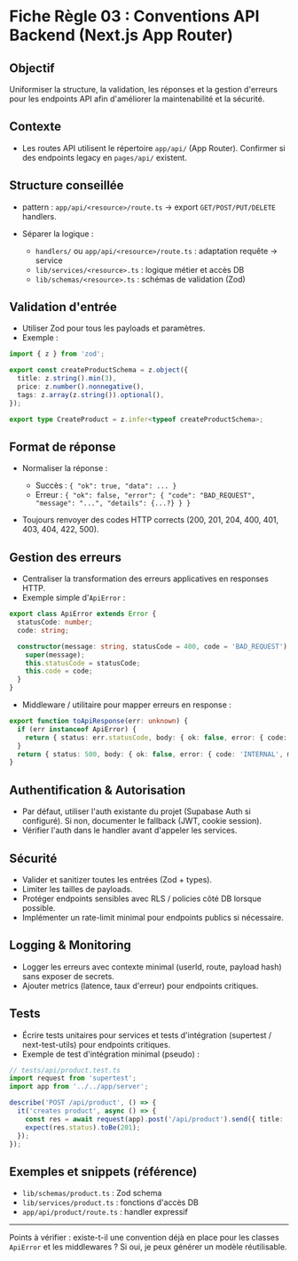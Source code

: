# Fiche Règle 03 : Conventions API Backend (Next.js App Router)

## Objectif

Uniformiser la structure, la validation, les réponses et la gestion d'erreurs pour les endpoints API afin d'améliorer la maintenabilité et la sécurité.

## Contexte

- Les routes API utilisent le répertoire `app/api/` (App Router). Confirmer si des endpoints legacy en `pages/api/` existent.

## Structure conseillée

- pattern : `app/api/<resource>/route.ts` → export `GET/POST/PUT/DELETE` handlers.
- Séparer la logique :

  - `handlers/` ou `app/api/<resource>/route.ts` : adaptation requête → service
  - `lib/services/<resource>.ts` : logique métier et accès DB
  - `lib/schemas/<resource>.ts` : schémas de validation (Zod)

## Validation d'entrée

- Utiliser Zod pour tous les payloads et paramètres.
- Exemple :

```ts
import { z } from 'zod';

export const createProductSchema = z.object({
  title: z.string().min(3),
  price: z.number().nonnegative(),
  tags: z.array(z.string()).optional(),
});

export type CreateProduct = z.infer<typeof createProductSchema>;
```

## Format de réponse

- Normaliser la réponse :

  - Succès : `{ "ok": true, "data": ... }`
  - Erreur : `{ "ok": false, "error": { "code": "BAD_REQUEST", "message": "...", "details": {...?} } }`

- Toujours renvoyer des codes HTTP corrects (200, 201, 204, 400, 401, 403, 404, 422, 500).

## Gestion des erreurs

- Centraliser la transformation des erreurs applicatives en responses HTTP.
- Exemple simple d'`ApiError` :

```ts
export class ApiError extends Error {
  statusCode: number;
  code: string;

  constructor(message: string, statusCode = 400, code = 'BAD_REQUEST') {
    super(message);
    this.statusCode = statusCode;
    this.code = code;
  }
}
```

- Middleware / utilitaire pour mapper erreurs en response :

```ts
export function toApiResponse(err: unknown) {
  if (err instanceof ApiError) {
    return { status: err.statusCode, body: { ok: false, error: { code: err.code, message: err.message } } };
  }
  return { status: 500, body: { ok: false, error: { code: 'INTERNAL', message: 'Internal server error' } } };
}
```

## Authentification & Autorisation

- Par défaut, utiliser l'auth existante du projet (Supabase Auth si configuré). Si non, documenter le fallback (JWT, cookie session).
- Vérifier l'auth dans le handler avant d'appeler les services.

## Sécurité

- Valider et sanitizer toutes les entrées (Zod + types).
- Limiter les tailles de payloads.
- Protéger endpoints sensibles avec RLS / policies côté DB lorsque possible.
- Implémenter un rate-limit minimal pour endpoints publics si nécessaire.

## Logging & Monitoring

- Logger les erreurs avec contexte minimal (userId, route, payload hash) sans exposer de secrets.
- Ajouter metrics (latence, taux d'erreur) pour endpoints critiques.

## Tests

- Écrire tests unitaires pour services et tests d'intégration (supertest / next-test-utils) pour endpoints critiques.
- Exemple de test d'intégration minimal (pseudo) :

```ts
// tests/api/product.test.ts
import request from 'supertest';
import app from '../../app/server';

describe('POST /api/product', () => {
  it('creates product', async () => {
    const res = await request(app).post('/api/product').send({ title: 'x', price: 1 });
    expect(res.status).toBe(201);
  });
});
```

## Exemples et snippets (référence)

- `lib/schemas/product.ts` : Zod schema
- `lib/services/product.ts` : fonctions d'accès DB
- `app/api/product/route.ts` : handler expressif

---

Points à vérifier : existe-t-il une convention déjà en place pour les classes `ApiError` et les middlewares ? Si oui, je peux générer un modèle réutilisable.
